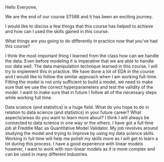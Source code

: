 Hello Everyone,

We are the end of our course ST588 and it has been an exciting journey. 

I would like to disciss a few things that this course has helped to achieve and how can I used the skills gained in this course.

What things are you going to do differently in practice now that you've had this course?

I think the most important thing I learned from the class how can we handle the data. Even before modeling it is imperative that we are able to handle our data well. The data manipulation technique learned in this course,  I will try to implement this in practice.
We have done a lot of EDA in the course and I would like to follow the similar approach when I am working full-time. Fitting the model is not only sufficient to build a model, we need to make sure that we use the correct hyperparameters and test the validity of the model. I want to make sure that in future I follow all of the necessary steps while working full time.

Data science (and statistics) is a huge field. What do you hope to do in relation to data science (and statistics) in your future career? What aspects/areas do you want to learn more about? 
I think I will always be connected to data science in one way or the others. I have got a full time job at Freddie Mac as Quantitative Model Validator. My job revolves around studying the model and trying to improve by using my data science skills. Working in full time will help me polish my skills more as I will get to learn a lot during this process.
I have a good experience with linear models however, I want to work with non-linear models as it is more complex and can be used in many different industries.
